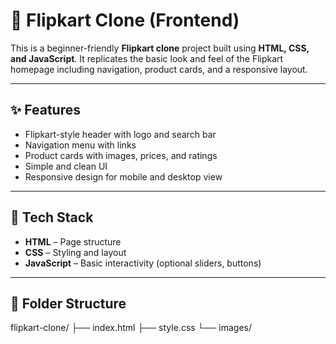 # 🛒 Flipkart Clone (Frontend)

This is a beginner-friendly **Flipkart clone** project built using **HTML, CSS, and JavaScript**. It replicates the basic look and feel of the Flipkart homepage including navigation, product cards, and a responsive layout.

---

## ✨ Features

- Flipkart-style header with logo and search bar  
- Navigation menu with links  
- Product cards with images, prices, and ratings  
- Simple and clean UI  
- Responsive design for mobile and desktop view  

---

## 🚀 Tech Stack

- **HTML** – Page structure  
- **CSS** – Styling and layout  
- **JavaScript** – Basic interactivity (optional sliders, buttons)

---

## 📁 Folder Structure
flipkart-clone/
├── index.html
├── style.css
└── images/
